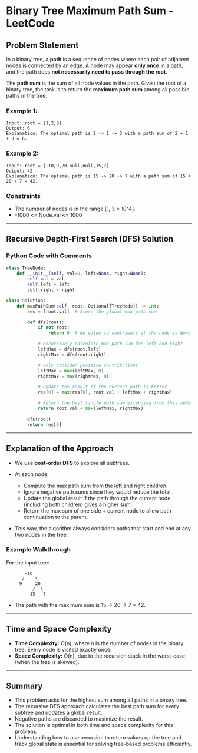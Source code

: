 # Binary Tree Maximum Path Sum - LeetCode

## Problem Statement

In a binary tree, a **path** is a sequence of nodes where each pair of adjacent nodes is connected by an edge. A node may appear **only once** in a path, and the path does **not necessarily need to pass through the root**.

The **path sum** is the sum of all node values in the path. Given the root of a binary tree, the task is to return the **maximum path sum** among all possible paths in the tree.

### Example 1:

```
Input: root = [1,2,3]
Output: 6
Explanation: The optimal path is 2 -> 1 -> 3 with a path sum of 2 + 1 + 3 = 6.
```

### Example 2:

```
Input: root = [-10,9,20,null,null,15,7]
Output: 42
Explanation: The optimal path is 15 -> 20 -> 7 with a path sum of 15 + 20 + 7 = 42.
```

### Constraints

* The number of nodes is in the range \[1, 3 \* 10^4].
* -1000 <= Node.val <= 1000

---

## Recursive Depth-First Search (DFS) Solution

### Python Code with Comments

```python
class TreeNode:
    def __init__(self, val=0, left=None, right=None):
        self.val = val
        self.left = left
        self.right = right

class Solution:
    def maxPathSum(self, root: Optional[TreeNode]) -> int:
        res = [root.val]  # Store the global max path sum

        def dfs(root):
            if not root:
                return 0  # No value to contribute if the node is None

            # Recursively calculate max path sum for left and right
            leftMax = dfs(root.left)
            rightMax = dfs(root.right)

            # Only consider positive contributions
            leftMax = max(leftMax, 0)
            rightMax = max(rightMax, 0)

            # Update the result if the current path is better
            res[0] = max(res[0], root.val + leftMax + rightMax)

            # Return the best single path sum extending from this node
            return root.val + max(leftMax, rightMax)

        dfs(root)
        return res[0]
```

---

## Explanation of the Approach

* We use **post-order DFS** to explore all subtrees.
* At each node:

  * Compute the max path sum from the left and right children.
  * Ignore negative path sums since they would reduce the total.
  * Update the global result if the path through the current node (including both children) gives a higher sum.
  * Return the max sum of one side + current node to allow path continuation to the parent.
* This way, the algorithm always considers paths that start and end at any two nodes in the tree.

### Example Walkthrough

For the input tree:

```
       -10
      /    \
     9     20
          /  \
         15   7
```

* The path with the maximum sum is 15 -> 20 -> 7 = 42.

---

## Time and Space Complexity

* **Time Complexity:** O(n), where n is the number of nodes in the binary tree. Every node is visited exactly once.
* **Space Complexity:** O(n), due to the recursion stack in the worst-case (when the tree is skewed).

---

## Summary

* This problem asks for the highest sum among all paths in a binary tree.
* The recursive DFS approach calculates the best path sum for every subtree and updates a global result.
* Negative paths are discarded to maximize the result.
* The solution is optimal in both time and space complexity for this problem.
* Understanding how to use recursion to return values up the tree and track global state is essential for solving tree-based problems efficiently.
